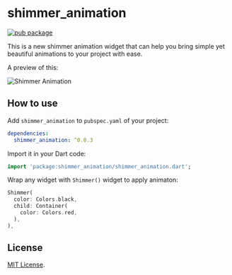 # shimmer_animation

[![pub package](https://img.shields.io/pub/v/shimmer_animation.svg)](https://pub.dev/packages/shimmer_animation)

This is a new shimmer animation widget that can help you bring simple yet beautiful animations to your project with ease.

A preview of this:

![Shimmer Animation](https://github.com/maddyb99/shimmer_animation/blob/master/screenshots/shimmer.gif)

## How to use

Add `shimmer_animation` to `pubspec.yaml` of your project:

```yaml
dependencies:
  shimmer_animation: ^0.0.3
```

Import it in your Dart code:

```dart
import 'package:shimmer_animation/shimmer_animation.dart';
```

Wrap any widget with `Shimmer()` widget to apply animaton:

```dart
Shimmer(
  color: Colors.black,
  child: Container(
    color: Colors.red,
  ),
),
```

## License

[MIT License](https://github.com/maddyb99/shimmer_animation/blob/master/LICENSE).
